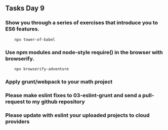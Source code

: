 ## Tasks Day 9
	
### Show you through a series of exercises that introduce you to ES6 features.

```
	npx tower-of-babel
```

### Use npm modules and node-style require() in the browser with browserify.

```
	npx browserify-adventure
```

### Apply grunt/webpack to your math project

### Please make eslint fixes to 03-eslint-grunt and send a pull-request to my github repository

### Please update with eslint your uploaded projects to cloud providers 

